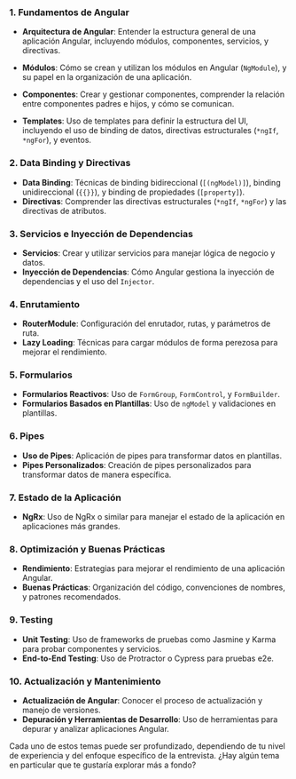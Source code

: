 ### 1. **Fundamentos de Angular**

   - **Arquitectura de Angular**: Entender la estructura general de una aplicación Angular, incluyendo módulos, componentes, servicios, y directivas.

   - **Módulos**: Cómo se crean y utilizan los módulos en Angular (`NgModule`), y su papel en la organización de una aplicación.

   - **Componentes**: Crear y gestionar componentes, comprender la relación entre componentes padres e hijos, y cómo se comunican.

   - **Templates**: Uso de templates para definir la estructura del UI, incluyendo el uso de binding de datos, directivas estructurales (`*ngIf`, `*ngFor`), y eventos.

### 2. **Data Binding y Directivas**
   - **Data Binding**: Técnicas de binding bidireccional (`[(ngModel)]`), binding unidireccional (`{{}}`), y binding de propiedades (`[property]`).
   - **Directivas**: Comprender las directivas estructurales (`*ngIf`, `*ngFor`) y las directivas de atributos.

### 3. **Servicios e Inyección de Dependencias**
   - **Servicios**: Crear y utilizar servicios para manejar lógica de negocio y datos.
   - **Inyección de Dependencias**: Cómo Angular gestiona la inyección de dependencias y el uso del `Injector`.

### 4. **Enrutamiento**
   - **RouterModule**: Configuración del enrutador, rutas, y parámetros de ruta.
   - **Lazy Loading**: Técnicas para cargar módulos de forma perezosa para mejorar el rendimiento.

### 5. **Formularios**
   - **Formularios Reactivos**: Uso de `FormGroup`, `FormControl`, y `FormBuilder`.
   - **Formularios Basados en Plantillas**: Uso de `ngModel` y validaciones en plantillas.

### 6. **Pipes**
   - **Uso de Pipes**: Aplicación de pipes para transformar datos en plantillas.
   - **Pipes Personalizados**: Creación de pipes personalizados para transformar datos de manera específica.

### 7. **Estado de la Aplicación**
   - **NgRx**: Uso de NgRx o similar para manejar el estado de la aplicación en aplicaciones más grandes.

### 8. **Optimización y Buenas Prácticas**
   - **Rendimiento**: Estrategias para mejorar el rendimiento de una aplicación Angular.
   - **Buenas Prácticas**: Organización del código, convenciones de nombres, y patrones recomendados.

### 9. **Testing**
   - **Unit Testing**: Uso de frameworks de pruebas como Jasmine y Karma para probar componentes y servicios.
   - **End-to-End Testing**: Uso de Protractor o Cypress para pruebas e2e.

### 10. **Actualización y Mantenimiento**
   - **Actualización de Angular**: Conocer el proceso de actualización y manejo de versiones.
   - **Depuración y Herramientas de Desarrollo**: Uso de herramientas para depurar y analizar aplicaciones Angular.

Cada uno de estos temas puede ser profundizado, dependiendo de tu nivel de experiencia y del enfoque específico de la entrevista. ¿Hay algún tema en particular que te gustaría explorar más a fondo?